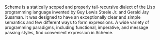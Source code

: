 Scheme is a statically scoped and properly tail\-recursive dialect of the Lisp programming language invented by Guy Lewis Steele Jr\. and Gerald Jay Sussman\.
It was designed to have an exceptionally clear and simple semantics and few different ways to form expressions\.
A wide variety of programming paradigms, including functional, imperative, and message passing styles, find convenient expression in Scheme\.
